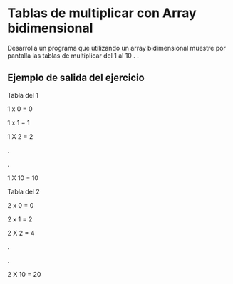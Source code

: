 # Tablas de multiplicar con Array bidimensional

Desarrolla un programa que utilizando un array bidimensional muestre por pantalla las tablas de multiplicar del 1 al 10
.
.

## Ejemplo de salida del ejercicio

Tabla del 1

1 x 0 = 0

1 x 1 = 1

1 X 2 = 2

.

.

1 X 10 = 10

Tabla del 2

2 x 0 = 0

2 x 1 = 2

2 X 2 = 4

.

.

2 X 10 = 20


